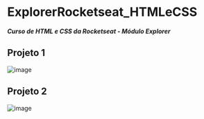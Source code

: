 # ExplorerRocketseat_HTMLeCSS
  ***Curso de HTML e CSS da Rocketseat - Módulo Explorer***

## Projeto 1

![image](https://github.com/AndreRamos-py/ExplorerRocketseat_HTMLeCSS/assets/83097746/71ab1e28-842d-4c55-93fa-12d202fb0c2b)

## Projeto 2

![image](https://github.com/AndreRamos-py/ExplorerRocketseat_HTMLeCSS/assets/83097746/8afbd186-13c6-4859-bf27-b53405c64ede)
